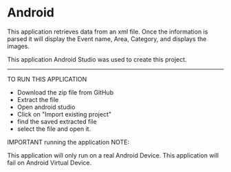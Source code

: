 Android
=======

This application retrieves data from an xml file. Once the information is parsed it will display the Event name, Area, Category,
and displays the images. 

This application Android Studio was used to create this project.
______________________________________________________________________________________________________________________________

TO RUN THIS APPLICATION 

- Download the zip file from GitHub
- Extract the file
- Open android studio 
- Click on "Import existing project"
- find the saved extracted file
- select the file and open it.

IMPORTANT running the application NOTE:

This application will only run on a real Android Device. This application will fail on Android Virtual Device. 
